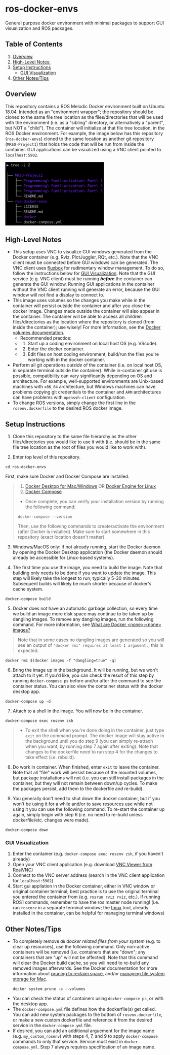 # ros-docker-envs

General purpose docker environment with minimal packages to support GUI visualization and ROS packages.

## Table of Contents
  1. [Overview](#overview)
  2. [High-Level Notes:](#high-level-notes)
  3. [Setup Instructions](#setup-instructions)
      - [GUI Visualization](#gui-visualization)
  4. [Other Notes/Tips](#other-notestips)

## Overview
This repository contains a ROS Melodic Docker environment built on Ubuntu 18.04. Intended as an "environment wrapper"; the repository should be cloned to the same file tree location as the files/directories that will be used with the environment (i.e. as a "sibling" directory, or alternatively a "parent", but NOT a "child"). The container will initialize at that file tree location, in the ROS Docker environment. For example, the image below has this repository (`ros-docker-envs`) cloned to the same location as another git repository (`MRSD-Project1`) that holds the code that will be run from inside the container. GUI applications can be visualized using a VNC client pointed to `localhost:5902`.

<img src="docker/tree.png" height="200">


## High-Level Notes
- This setup uses VNC to visualize GUI windows generated from the Docker container (e.g. Rviz, PlotJuggler, RQt, etc.). Note that the VNC client must be connected before GUI windows can be generated. The VNC client uses [fluxbox](https://wiki.debian.org/FluxBox) for rudimentary window management. To do so, follow the instructions below for [GUI Visualization](#gui-visualization). Note that the GUI service (e.g. VNC client) must be running **_before_** the container can generate the GUI window. Running GUI applications in the container without the VNC client running will generate an error, because the GUI window will not find a display to connect to.
- This image uses volumes so the changes you make while in the container will persist outside the container and after you close the docker image. Changes made outside the container will also appear in the container. The container will be able to access all children files/directories as the location where the repository is cloned (from inside the container); use wisely! For more information, see the [Docker volumes documentation](https://docs.docker.com/storage/volumes/).
  - Recommended practice: 
  - 1. Start up a coding environment on local host OS (e.g. VScode).
  - 2. Enter the docker container.
  - 3. Edit files on host coding environment, build/run the files you're working with in the docker container.
- Perform all git operations _outside_ of the container (i.e. on local host OS, in separate terminal outside the container). While in-container git use is possible, compatibility can vary significantly depending on OS and architecture. For example, well-supported environments are Unix-based machines with `x86_64` architecture, but Windows machines can have problems copying git credentials to the container and `ARM` architectures can have problems with `openssh-client` configuration.
- To change ROS versions, simply change the first line in the `rosenv.dockerfile` to the desired ROS docker image.


## Setup Instructions
1. Clone this repository to the same file hierarchy as the other files/directories you would like to use it with (i.e. should be in the same file tree location as the root of files you would like to work with).


2. Enter top level of this repository.
```
cd ros-docker-envs
```

First, make sure Docker and Docker Compose are installed.
> 1. [Docker Desktop for Mac/Windows](https://docs.docker.com/desktop/) OR [Docker Engine for Linux](https://docs.docker.com/engine/install/#server)
> 2. [Docker Compose](https://docs.docker.com/compose/install/)
> - Once complete, you can verify your installation version by running the following command:
>  ```
>  docker-compose --version
>  ```
> Then, use the following commands to create/activate the environment (after Docker is installed). Make sure to start somewhere in this repository (exact location doesn't matter).

3. Windows/MacOS only: if not already running, start the Docker daemon by opening the Docker Desktop application (the Docker daemon should already be accessible for Linux-based systems).

4. The first time you use the image, you need to build the image. Note that building only needs to be done if you want to update the image. This step will likely take the longest to run; typically 5-30 minutes. Subsequent builds will likely be much shorter because of docker's cache system.
  ```
  docker-compose build
  ```

5. Docker does not have an automatic garbage collection, so every time we build an image more disk space may continue to be taken up by dangling images. To remove any dangling images, run the following command. For more information, see [What are Docker \<none\>:\<none\> images?](https://projectatomic.io/blog/2015/07/what-are-docker-none-none-images/)
  > Note that in some cases no dangling images are generated so you will see an output of `"docker rmi" requires at least 1 argument.`; this is expected.
  ```
  docker rmi $(docker images -f "dangling=true" -q)
  ```

6. Bring the image up in the background. It will be running, but we won't attach to it yet. If you'd like, you can check the result of this step by running `docker-compose ps` before and/or after the command to see the container status. You can also view the container status with the docker desktop app.
  ```
  docker-compose up -d
  ```

7. Attach to a shell in the image. You will now be in the container.
  ```
  docker-compose exec rosenv zsh
  ```
> - To exit the shell when you're done doing in the container, just type `exit` on the command prompt. The docker image will stay active in the background until you do step 9 (you can simply re-attach when you want, by running step 7 again after exiting). Note that changes to the dockerfile need to run step 4 for the changes to take effect (i.e. rebuild).

8. Do work in container. When finished, enter `exit` to leave the container. Note that all "file" work will persist because of the mounted volumes, but package installations will not (i.e. you can still install packages in the container, but they will not remain between down/up cycles. To make the packages persist, add them to the dockerfile and re-build).

9. You generally don't need to shut down the docker container, but if you won't be using it for a while and/or to save resources use while not using it you can use the following command. To re-start the container up again, simply begin with step 6 (i.e. no need to re-build unless dockerfile/etc. changes were made).
  ```
  docker-compose down
  ```

### GUI Visualization
  1) Enter the container (e.g. `docker-compose exec rosenv zsh`, if you haven't already)
  2) Open your VNC client application (e.g. download [VNC Viewer from RealVNC](https://www.realvnc.com/en/connect/download/viewer/))
  3) Connect to the VNC server address (search in the VNC client application for `localhost:5902`)
  4) Start gui appliation in the Docker container, either in VNC window or original container terminal; best practice is to use the original terminal you entered the container from (e.g. `rosrun rviz rviz`, etc.). If running ROS1 commands, remember to have the ros master node running! (i.e. run `roscore` in a separate terminal window; the [tmux](https://www.hamvocke.com/blog/a-quick-and-easy-guide-to-tmux/) tool, already installed in the container, can be helpful for managing terminal windows)

## Other Notes/Tips
- To completely remove _all docker related files from your system_ (e.g. to clear up resources), use the following command. Only non-active containers will be removed (i.e. containers that are "down"; any containers that are "up" will not be affected). Note that this command will clear the Docker build cache, so you will need to re-build any removed images afterwards. See the Docker documentation for more information about [pruning to reclaim space](https://docs.docker.com/config/pruning/), and/or [managing file system storage for Mac](https://docs.docker.com/desktop/mac/space/).
  ```
  docker system prune -a --volumes
  ```
- You can check the status of containers using `docker-compose ps`, or with the desktop app.
- The `docker-compose.yml` file defines how the dockerfile(s) get called. You can add new system packages to the bottom of `rosenv.dockerfile`, or make a new custom dockerfile and reference it from the desired service in the `docker-compose.yml` file.
- If desired, you can add an additional arguement for the image name (e.g. `my_custom_rosenv`) with steps 4, 7, and 9 to apply `docker-compose` commands to only that service. Service must exist in `docker-compose.yml`. Step 7 always requires specification of an image name.
